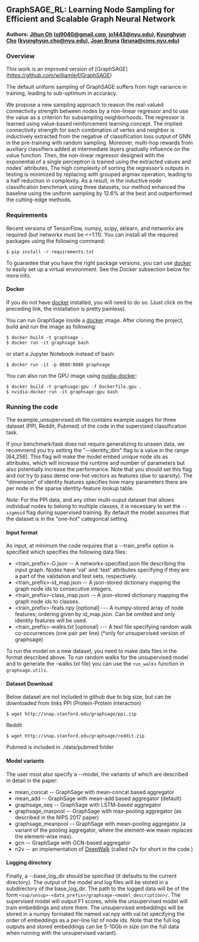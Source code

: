 ## GraphSAGE_RL: Learning Node Sampling for Efficient and Scalable Graph Neural Network

#### Authors: [Jihun Oh](http://jihunoh.weebly.com) (oj9040@gmail.com, jo1443@nyu.edu), [Kyunghyun Cho](http://www.kyunghyuncho.me) (kyunghyun.cho@nyu.edu), [Joan Bruna](https://cims.nyu.edu/~bruna/) (bruna@cims.nyu.edu)


### Overview

This work is an improved version of [GraphSAGE] (https://github.com/williamleif/GraphSAGE)

The default uniform sampling of GraphSAGE suffers from high variance in training, leading to sub-optimum in accuracy.

We propose a new sampling approach to reason the real-valued connectivity strength between nodes by a non-linear regressor and to use the value as a criterion for subsampling neighborhoods. The regressor is learned using value-based reinforcement learning concept. The implied connectivity strength for each combination of vertex and neighbor is inductively extracted from the negative of classification loss output of GNN in the pre-training with random sampling. Moreover, multi-hop rewards from auxiliary classifiers added at intermediate layers gradually influence on the value function. Then, the non-linear regressor designed with the exponential of a single perceptron is trained using the extracted values and nodes’ attributes. The high complexity of sorting the regressor’s outputs in testing is minimized by replacing with grouped argmax operation, leading to a half reduction in complexity. As a result, in the inductive node classification benchmark using three datasets, our method enhanced the baseline using the uniform sampling by 12.6% at the best and outperformed the cutting-edge methods.


### Requirements

Recent versions of TensorFlow, numpy, scipy, sklearn, and networkx are required (but networkx must be <=1.11). You can install all the required packages using the following command:

	$ pip install -r requirements.txt

To guarantee that you have the right package versions, you can use [docker](https://docs.docker.com/) to easily set up a virtual environment. See the Docker subsection below for more info.

#### Docker

If you do not have [docker](https://docs.docker.com/) installed, you will need to do so. (Just click on the preceding link, the installation is pretty painless).  

You can run GraphSage inside a [docker](https://docs.docker.com/) image. After cloning the project, build and run the image as following:

	$ docker build -t graphsage .
	$ docker run -it graphsage bash

or start a Jupyter Notebook instead of bash:

	$ docker run -it -p 8888:8888 graphsage

You can also run the GPU image using [nvidia-docker](https://github.com/NVIDIA/nvidia-docker):

	$ docker build -t graphsage:gpu -f Dockerfile.gpu .
	$ nvidia-docker run -it graphsage:gpu bash	

### Running the code

The example_unsupervised.sh file contains example usages for three dataset (PPI, Reddit, Pubmed) of the code in the supervised classification task.

If your benchmark/task does not require generalizing to unseen data, we recommend you try setting the "--identity_dim" flag to a value in the range [64,256].
This flag will make the model embed unique node ids as attributes, which will increase the runtime and number of parameters but also potentially increase the performance.
Note that you should set this flag and *not* try to pass dense one-hot vectors as features (due to sparsity).
The "dimension" of identity features specifies how many parameters there are per node in the sparse identity-feature lookup table.

*Note:* For the PPI data, and any other multi-ouput dataset that allows individual nodes to belong to multiple classes, it is necessary to set the `--sigmoid` flag during supervised training. By default the model assumes that the dataset is in the "one-hot" categorical setting.


#### Input format
As input, at minimum the code requires that a --train_prefix option is specified which specifies the following data files:

* <train_prefix>-G.json -- A networkx-specified json file describing the input graph. Nodes have 'val' and 'test' attributes specifying if they are a part of the validation and test sets, respectively.
* <train_prefix>-id_map.json -- A json-stored dictionary mapping the graph node ids to consecutive integers.
* <train_prefix>-class_map.json -- A json-stored dictionary mapping the graph node ids to classes.
* <train_prefix>-feats.npy [optional] --- A numpy-stored array of node features; ordering given by id_map.json. Can be omitted and only identity features will be used.
* <train_prefix>-walks.txt [optional] --- A text file specifying random walk co-occurrences (one pair per line) (*only for unsupervised version of graphsage)

To run the model on a new dataset, you need to make data files in the format described above.
To run random walks for the unsupervised model and to generate the <prefix>-walks.txt file)
you can use the `run_walks` function in `graphsage.utils`.


#### Dataset Download
Below dataset are not included in github due to big size, but can be downloaded from links
PPI (Protein-Protein Interaction)

    $ wget http://snap.stanford.edu/graphsage/ppi.zip

Reddit

    $ wget http://snap.stanford.edu/graphsage/reddit.zip


Pubmed is included in ./data/pubmed folder


#### Model variants
The user must also specify a --model, the variants of which are described in detail in the paper:
* mean_concat -- GraphSage with mean-concat based aggregator
* mean_add -- GraphSage with mean-add based aggregator (default)
* graphsage_seq -- GraphSage with LSTM-based aggregator
* graphsage_maxpool -- GraphSage with max-pooling aggregator (as described in the NIPS 2017 paper)
* graphsage_meanpool -- GraphSage with mean-pooling aggregator (a variant of the pooling aggregator, where the element-wie mean replaces the element-wise max).
* gcn -- GraphSage with GCN-based aggregator
* n2v -- an implementation of [DeepWalk](https://arxiv.org/abs/1403.6652) (called n2v for short in the code.)

#### Logging directory
Finally, a --base_log_dir should be specified (it defaults to the current directory).
The output of the model and log files will be stored in a subdirectory of the base_log_dir.
The path to the logged data will be of the form `<sup/unsup>-<data_prefix>/graphsage-<model_description>/`.
The supervised model will output F1 scores, while the unsupervised model will train embeddings and store them.
The unsupervised embeddings will be stored in a numpy formated file named val.npy with val.txt specifying the order of embeddings as a per-line list of node ids.
Note that the full log outputs and stored embeddings can be 5-10Gb in size (on the full data when running with the unsupervised variant).


